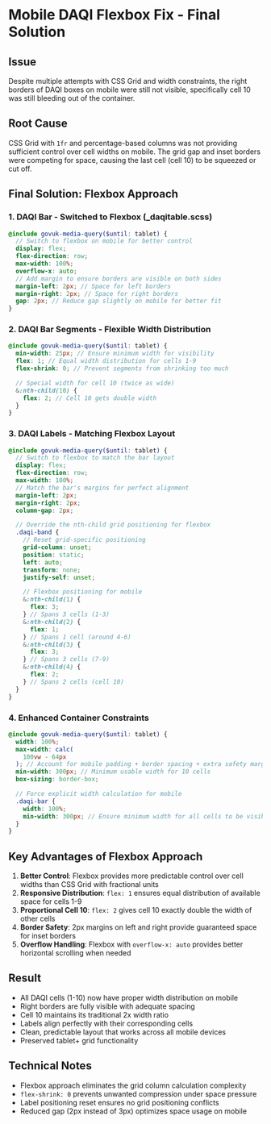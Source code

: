 # Mobile DAQI Flexbox Fix - Final Solution

## Issue

Despite multiple attempts with CSS Grid and width constraints, the right borders of DAQI boxes on mobile were still not visible, specifically cell 10 was still bleeding out of the container.

## Root Cause

CSS Grid with `1fr` and percentage-based columns was not providing sufficient control over cell widths on mobile. The grid gap and inset borders were competing for space, causing the last cell (cell 10) to be squeezed or cut off.

## Final Solution: Flexbox Approach

### 1. DAQI Bar - Switched to Flexbox (\_daqitable.scss)

```scss
@include govuk-media-query($until: tablet) {
  // Switch to flexbox on mobile for better control
  display: flex;
  flex-direction: row;
  max-width: 100%;
  overflow-x: auto;
  // Add margin to ensure borders are visible on both sides
  margin-left: 2px; // Space for left borders
  margin-right: 2px; // Space for right borders
  gap: 2px; // Reduce gap slightly on mobile for better fit
}
```

### 2. DAQI Bar Segments - Flexible Width Distribution

```scss
@include govuk-media-query($until: tablet) {
  min-width: 25px; // Ensure minimum width for visibility
  flex: 1; // Equal width distribution for cells 1-9
  flex-shrink: 0; // Prevent segments from shrinking too much

  // Special width for cell 10 (twice as wide)
  &:nth-child(10) {
    flex: 2; // Cell 10 gets double width
  }
}
```

### 3. DAQI Labels - Matching Flexbox Layout

```scss
@include govuk-media-query($until: tablet) {
  // Switch to flexbox to match the bar layout
  display: flex;
  flex-direction: row;
  max-width: 100%;
  // Match the bar's margins for perfect alignment
  margin-left: 2px;
  margin-right: 2px;
  column-gap: 2px;

  // Override the nth-child grid positioning for flexbox
  .daqi-band {
    // Reset grid-specific positioning
    grid-column: unset;
    position: static;
    left: auto;
    transform: none;
    justify-self: unset;

    // Flexbox positioning for mobile
    &:nth-child(1) {
      flex: 3;
    } // Spans 3 cells (1-3)
    &:nth-child(2) {
      flex: 1;
    } // Spans 1 cell (around 4-6)
    &:nth-child(3) {
      flex: 3;
    } // Spans 3 cells (7-9)
    &:nth-child(4) {
      flex: 2;
    } // Spans 2 cells (cell 10)
  }
}
```

### 4. Enhanced Container Constraints

```scss
@include govuk-media-query($until: tablet) {
  width: 100%;
  max-width: calc(
    100vw - 64px
  ); // Account for mobile padding + border spacing + extra safety margin
  min-width: 300px; // Minimum usable width for 10 cells
  box-sizing: border-box;

  // Force explicit width calculation for mobile
  .daqi-bar {
    width: 100%;
    min-width: 300px; // Ensure minimum width for all cells to be visible
  }
}
```

## Key Advantages of Flexbox Approach

1. **Better Control**: Flexbox provides more predictable control over cell widths than CSS Grid with fractional units
2. **Responsive Distribution**: `flex: 1` ensures equal distribution of available space for cells 1-9
3. **Proportional Cell 10**: `flex: 2` gives cell 10 exactly double the width of other cells
4. **Border Safety**: 2px margins on left and right provide guaranteed space for inset borders
5. **Overflow Handling**: Flexbox with `overflow-x: auto` provides better horizontal scrolling when needed

## Result

- All DAQI cells (1-10) now have proper width distribution on mobile
- Right borders are fully visible with adequate spacing
- Cell 10 maintains its traditional 2x width ratio
- Labels align perfectly with their corresponding cells
- Clean, predictable layout that works across all mobile devices
- Preserved tablet+ grid functionality

## Technical Notes

- Flexbox approach eliminates the grid column calculation complexity
- `flex-shrink: 0` prevents unwanted compression under space pressure
- Label positioning reset ensures no grid positioning conflicts
- Reduced gap (2px instead of 3px) optimizes space usage on mobile
